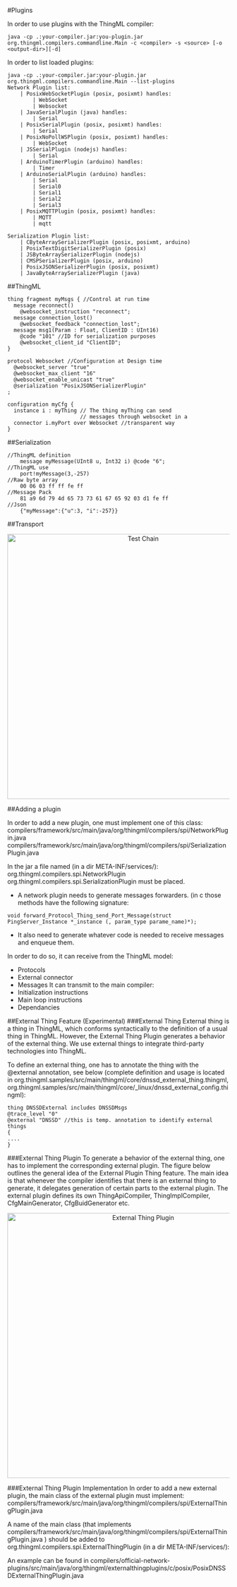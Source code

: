 #Plugins

In order to use plugins with the ThingML compiler:
```
java -cp .:your-compiler.jar:you-plugin.jar org.thingml.compilers.commandline.Main -c <compiler> -s <source> [-o <output-dir>][-d]
```
In order to list loaded plugins:
```
java -cp .:your-compiler.jar:your-plugin.jar org.thingml.compilers.commandline.Main --list-plugins
Network Plugin list: 
    | PosixWebSocketPlugin (posix, posixmt) handles:
        | WebSocket
        | Websocket
    | JavaSerialPlugin (java) handles:
        | Serial
    | PosixSerialPlugin (posix, posixmt) handles:
        | Serial
    | PosixNoPollWSPlugin (posix, posixmt) handles:
        | WebSocket
    | JSSerialPlugin (nodejs) handles:
        | Serial
    | ArduinoTimerPlugin (arduino) handles:
        | Timer
    | ArduinoSerialPlugin (arduino) handles:
        | Serial
        | Serial0
        | Serial1
        | Serial2
        | Serial3
    | PosixMQTTPlugin (posix, posixmt) handles:
        | MQTT
        | mqtt

Serialization Plugin list: 
    | CByteArraySerializerPlugin (posix, posixmt, arduino)
    | PosixTextDigitSerializerPlugin (posix)
    | JSByteArraySerializerPlugin (nodejs)
    | CMSPSerializerPlugin (posix, arduino)
    | PosixJSONSerializerPlugin (posix, posixmt)
    | JavaByteArraySerializerPlugin (java)

```

##ThingML

```
thing fragment myMsgs { //Control at run time
  message reconnect() 
    @websocket_instruction "reconnect";
  message connection_lost() 
    @websocket_feedback "connection_lost";
  message msg1(Param : Float, ClientID : UInt16) 
    @code "101" //ID for serialization purposes
    @websocket_client_id "ClientID"; 
}

protocol Websocket //Configuration at Design time
  @websocket_server "true"
  @websocket_max_client "16"
  @websocket_enable_unicast "true"
  @serialization "PosixJSONSerializerPlugin"
;

configuration myCfg {
  instance i : myThing // The thing myThing can send 
                       // messages through websocket in a
  connector i.myPort over Websocket //transparent way
}
```

##Serialization

```
//ThingML definition
	message myMessage(UInt8 u, Int32 i) @code "6";
//ThingML use
	port!myMessage(3,-257)
//Raw byte array
	00 06 03 ff ff fe ff
//Message Pack
	81 a9 6d 79 4d 65 73 73 61 67 65 92 03 d1 fe ff
//Json
	{"myMessage":{"u":3, "i":-257}}
```

##Transport

<p align="center"><img src="https://raw.githubusercontent.com/SINTEF-9012/ThingML/master/compilers/official-network-plugins/docs/ThingML_Network_plugins.png" alt="Test Chain" width="600"></p>

##Adding a plugin

In order to add a new plugin, one must implement one of this class:
compilers/framework/src/main/java/org/thingml/compilers/spi/NetworkPlugin.java
compilers/framework/src/main/java/org/thingml/compilers/spi/SerializationPlugin.java

In the jar a file named (in a dir META-INF/services/):
org.thingml.compilers.spi.NetworkPlugin
org.thingml.compilers.spi.SerializationPlugin
must be placed.

* A network plugin needs to generate messages forwarders. 
(in c those methods have the following signature:
```
void forward_Protocol_Thing_send_Port_Message(struct PingServer_Instance *_instance (, param_type parame_name)*);
```
* It also need to generate whatever code is needed to receive messages and enqueue them.

In order to do so, it can receive from the ThingML model:
* Protocols
* External connector
* Messages
It can transmit to the main compiler:
* Initialization instructions
* Main loop instructions
* Dependancies

##External Thing Feature (Experimental)
###External Thing
External thing is a thing in ThingML, which conforms syntactically to the definition of a usual thing in ThingML. However, the External Thing Plugin generates a behavior of the external thing. We use external things to integrate third-party technologies into ThingML.

To define an external thing, one has to annotate the thing with the @external annotation, see below (complete definition and usage is located in org.thingml.samples/src/main/thingml/core/dnssd_external_thing.thingml, org.thingml.samples/src/main/thingml/core/_linux/dnssd_external_config.thingml):
```
thing DNSSDExternal includes DNSSDMsgs
@trace_level "0"
@external "DNSSD" //this is temp. annotation to identify external things
{
....
}
```
###External Thing Plugin
To generate a behavior of the external thing, one has to implement the corresponding external plugin. The figure below outlines the general idea of the External Plugin Thing feature. The main idea is that whenever the compiler identifies that there is an external thing to generate, it delegates generation of certain parts to the external plugin. The external plugin defines its own ThingApiCompiler, ThingImplCompiler, CfgMainGenerator, CfgBuidGenerator etc.
<p align="center"><img src="https://raw.githubusercontent.com/SINTEF-9012/ThingML/master/compilers/official-network-plugins/docs/external_thing_concept.png" alt="External Thing Plugin" width="600"></p>

###External Thing Plugin Implementation
In order to add a new external plugin, the main class of the external plugin must implement:
compilers/framework/src/main/java/org/thingml/compilers/spi/ExternalThingPlugin.java

A name of the main class (that implements compilers/framework/src/main/java/org/thingml/compilers/spi/ExternalThingPlugin.java ) should be added to org.thingml.compilers.spi.ExternalThingPlugin (in a dir META-INF/services/):

An example can be found in compilers/official-network-plugins/src/main/java/org/thingml/externalthingplugins/c/posix/PosixDNSSDExternalThingPlugin.java
